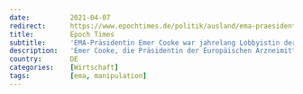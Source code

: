 ```yaml
---
date:          2021-04-07
redirect:      https://www.epochtimes.de/politik/ausland/ema-praesidentin-emer-cooke-war-jahrelang-lobbyistin-der-groessten-europaeischen-pharmaorganisation-a3486580.html
title:         Epoch Times
subtitle:      'EMA-Präsidentin Emer Cooke war jahrelang Lobbyistin der größten europäischen Pharmaorganisation'
description:   'Emer Cooke, die Präsidentin der Europäischen Arzneimittel-Agentur arbeitete jahrelang für EFPIA, die Lobbyorganisation der größten europäischen Pharmakonzerne. Ein Abgeordneter des Nationalrates in Österreich vermutet Insidergeschäfte und Vetternwirtschaft. Er erklärt dazu im Parlament: „In jeder anständigen Demokratie würde man in einem solchen Fall von einem Interessenskonflikt sprechen.“'
country:       DE
categories:    [Wirtschaft]
tags:          [ema, manipulation]
---
```

